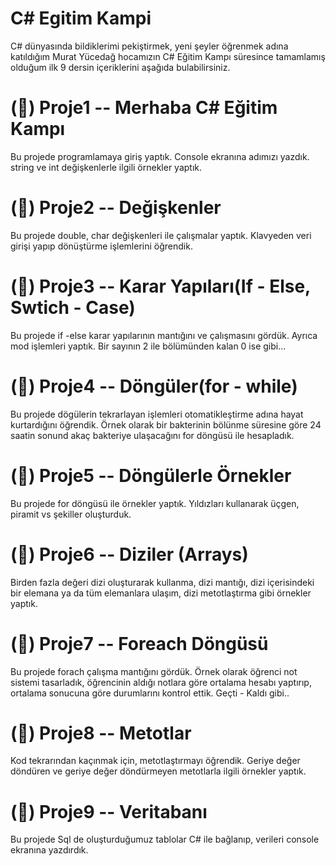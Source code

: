 # C# Egitim Kampi

C# dünyasında bildiklerimi pekiştirmek, yeni şeyler öğrenmek adına katıldığım Murat Yücedağ hocamızın C# Eğitim Kampı süresince tamamlamış olduğum ilk 9 dersin içeriklerini aşağıda bulabilirsiniz.

# (📍) Proje1 -- Merhaba C# Eğitim Kampı
Bu projede programlamaya giriş yaptık. Console ekranına adımızı yazdık. string ve int değişkenlerle ilgili örnekler yaptık.

# (📍) Proje2 -- Değişkenler
Bu projede double, char değişkenleri ile çalışmalar yaptık. Klavyeden veri girişi yapıp dönüştürme işlemlerini öğrendik.

# (📍) Proje3 -- Karar Yapıları(If - Else, Swtich - Case)
Bu projede if -else karar yapılarının mantığını ve çalışmasını gördük. Ayrıca mod işlemleri yaptık. Bir sayının 2 ile bölümünden kalan 0 ise gibi...

# (📍) Proje4 -- Döngüler(for - while)
Bu projede dögülerin tekrarlayan işlemleri otomatikleştirme adına hayat kurtardığını öğrendik. Örnek olarak bir bakterinin bölünme süresine göre 24 saatin sonund akaç bakteriye ulaşacağını for döngüsü ile hesapladık. 

# (📍) Proje5 -- Döngülerle Örnekler
Bu projede for döngüsü ile örnekler yaptık. Yıldızları kullanarak üçgen, piramit vs şekiller oluşturduk.

# (📍) Proje6 -- Diziler (Arrays)
Birden fazla değeri dizi oluşturarak kullanma, dizi mantığı, dizi içerisindeki bir elemana ya da tüm elemanlara ulaşım, dizi metotlaştırma gibi örnekler yaptık.

# (📍) Proje7 -- Foreach Döngüsü
Bu projede forach çalışma mantığını gördük. Örnek olarak öğrenci not sistemi tasarladık, öğrencinin aldığı notlara göre ortalama hesabı yaptırıp, ortalama sonucuna göre durumlarını kontrol ettik. Geçti - Kaldı gibi..

# (📍) Proje8 -- Metotlar
Kod tekrarından kaçınmak için, metotlaştırmayı öğrendik. Geriye değer döndüren ve geriye değer döndürmeyen metotlarla ilgili örnekler yaptık.

# (📍) Proje9 -- Veritabanı
Bu projede Sql de oluşturduğumuz tablolar C# ile bağlanıp, verileri console ekranına yazdırdık.
